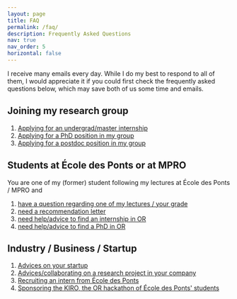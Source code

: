 ```yaml
---
layout: page
title: FAQ
permalink: /faq/
description: Frequently Asked Questions
nav: true
nav_order: 5
horizontal: false
---
```


I receive many emails every day. While I do my best to respond to all of them, I would appreciate it if you could first check the frequently asked questions below, which may save both of us some time and emails.

## Joining my research group

1. [Applying for an undergrad/master internship](/faq/joiningForAnInternship/)
2. [Applying for a PhD position in my group](/faq/PhDapplication/)
3. [Applying for a postdoc position in my group](/faq/PostdocApplication/)

## Students at École des Ponts or at MPRO

You are one of my (former) student following my lectures at École des Ponts / MPRO and

1. [have a question regarding one of my lectures / your grade](/faq/questionOnLectures/)
2. [need a recommendation letter](/faq/recommendationLetter/)
3. [need help/advice to find an internship in OR](/faq/internshipInOR/)
4. [need help/advice to find a PhD in OR](/faq/PhDInOR/)

## Industry / Business / Startup

1. [Advices on your startup](/faq/startup/)
2. [Advices/collaborating on a research project in your company](/faq/industry/)
3. [Recruiting an intern from École des Ponts](/faq/recruitingIntern/)
4. [Sponsoring the KIRO, the OR hackathon of École des Ponts' students](/faq/KIRO/)
